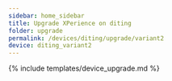 ```yaml
---
sidebar: home_sidebar
title: Upgrade XPerience on diting
folder: upgrade
permalink: /devices/diting/upgrade/variant2
device: diting_variant2
---
```

{% include templates/device_upgrade.md %}

